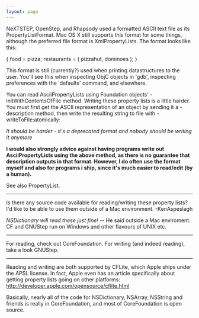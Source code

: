 ```yaml
---
layout: page
---
```


NeXTSTEP, OpenStep, and Rhapsody used a formatted ASCII text file as its PropertyListFormat. Mac OS X still supports this format for some things, although the preferred file format is XmlPropertyLists. The format looks like this: 

    
{
    food = pizza; 
    restaurants = (
        pizzahut,
        dominoes
    );
}


This format is still (currently?) used when printing datastructures to the user. You'll see this when inspecting ObjC objects in 'gdb', inspecting preferences with the 'defaults' command, and elsewhere.

You can read AsciiPropertyLists using Foundation objects' -initWithContentsOfFile method. Writing these property lists is a little harder. You must first get the ASCII representation of an object by sending it a -description method, then write the resulting string to file with -writeToFile:atomically:

*It should be harder - it's a deprecated format and nobody should be writing it anymore*

**I would also strongly advice against having programs write out AsciiPropertyLists using the above method, as there is no guarantee that     description outputs in that format. However, I do often use the format myself and also for programs i ship, since it's much easier to read/edit (by a human).**

See also PropertyList.

----

Is there any source code available for reading/writing these property lists?  I'd like to be able to use them outside of a Mac environment. 
-KenAspeslagh

*NSDictionary will read these just fine!* -- He said outside a Mac enviroment. CF and GNUStep run on Windows and other flavours of UNIX etc.

----

For reading, check out CoreFoundation. For writing (and indeed reading), take a look GNUStep. 

---- 

Reading and writing are both supported by CFLite, which Apple ships under the APSL license.  In fact, Apple even has an article specifically about getting property lists going on other platforms: http://developer.apple.com/opensource/cflite.html

Basically, nearly all of the code for NSDictionary, NSArray, NSString and friends is really in CoreFoundation, and most of CoreFoundation is open source.
